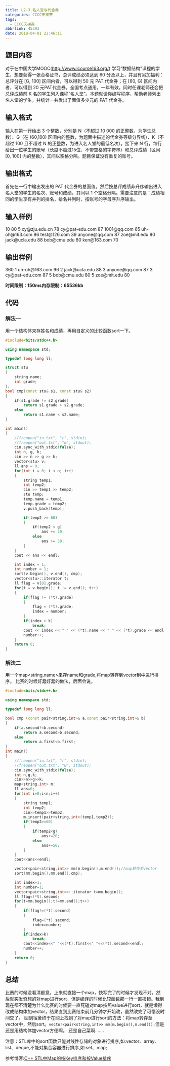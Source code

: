 ```yaml
---
title: L2-3.名人堂与代金券
categories: CCCC天梯赛
tags:
  - CCCC天梯赛
abbrlink: 45393
date: 2018-04-01 22:46:11
---
```

## 题目内容
对于在中国大学MOOC(http://www.icourse163.org/) 学习“数据结构”课程的学生，想要获得一张合格证书，总评成绩必须达到 60 分及以上，并且有另加福利：总评分在 [G, 100] 区间内者，可以得到 50 元 PAT 代金券；在 [60, G) 区间内者，可以得到 20 元PAT代金券。全国考点通用，一年有效。同时任课老师还会把总评成绩前 K 名的学生列入课程“名人堂”。本题就请你编写程序，帮助老师列出名人堂的学生，并统计一共发出了面值多少元的 PAT 代金券。
## 输入格式
输入在第一行给出 3 个整数，分别是 N（不超过 10 000 的正整数，为学生总数）、G（在 (60,100) 区间内的整数，为题面中描述的代金券等级分界线）、K（不超过 100 且不超过 N 的正整数，为进入名人堂的最低名次）。接下来 N 行，每行给出一位学生的账号（长度不超过15位、不带空格的字符串）和总评成绩（区间 [0, 100] 内的整数），其间以空格分隔。题目保证没有重复的账号。 
## 输出格式
首先在一行中输出发出的 PAT 代金券的总面值。然后按总评成绩非升序输出进入名人堂的学生的名次、账号和成绩，其间以 1 个空格分隔。需要注意的是：成绩相同的学生享有并列的排名，排名并列时，按账号的字母序升序输出。
## 输入样例
<div class="note default no-icon"><p>
10 80 5
cy@zju.edu.cn 78
cy@pat-edu.com 87
1001@qq.com 65
uh-oh@163.com 96
test@126.com 39
anyone@qq.com 87
zoe@mit.edu 80
jack@ucla.edu 88
bob@cmu.edu 80
ken@163.com 70
</p></div>

## 输出样例
<div class="note default no-icon"><p>
360
1 uh-oh@163.com 96
2 jack@ucla.edu 88
3 anyone@qq.com 87
3 cy@pat-edu.com 87
5 bob@cmu.edu 80
5 zoe@mit.edu 80
</p></div>

**时间限制：150ms内存限制：65536kb**
## 代码

### 解法一
用一个结构体来存姓名和成绩，再用自定义的比较函数sort一下。
```C++
#include<bits/stdc++.h>

using namespace std;

typedef long long ll;

struct stu
{
    string name;
    int grade;
};
bool cmp(const stu& s1, const stu& s2)
{
    if(s1.grade != s2.grade)
        return s1.grade > s2.grade;
    else
        return s1.name < s2.name;
}

int main()
{
    //freopen("in.txt", "r", stdin);
    //freopen("out.txt", "w", stdout);
    cin.sync_with_stdio(false);
    int n, g, k;
    cin >> n >> g >> k;
    vector<stu> v;
    ll ans = 0;
    for(int i = 0; i < n; i++)
    {
        string temp1;
        int temp2;
        cin >> temp1 >> temp2;
        stu temp;
        temp.name = temp1;
        temp.grade = temp2;
        v.push_back(temp);

        if(temp2 >= 60)
        {
            if(temp2 < g)
                ans += 20;
            else
                ans += 50;
        }
    }
    cout << ans << endl;

    int index = 1;
    int number = 1;
    sort(v.begin(), v.end(), cmp);
    vector<stu>::iterator t;
    ll flag = v[0].grade;
    for(t = v.begin(); t != v.end(); t++)
    {
        if(flag != (*t).grade)
        {
            flag = (*t).grade;
            index = number;
        }
        if(index > k)
            break;
        cout << index << " " << (*t).name << " " << (*t).grade << endl;
        number++;
    }
    return 0;
}
```
### 解法二
用一个map&lt;string,name&gt;来存name和grade,将map转存到vcetor到中进行排序。
比赛的时候好蠢好蠢的做法，后面会说。
```C++
#include<bits/stdc++.h>

using namespace std;

typedef long long ll;

bool cmp (const pair<string,int>& a,const pair<string,int>& b)
{
    if(a.second!=b.second)
        return a.second>b.second;
    else
        return a.first<b.first;
}
int main()
{
    //freopen("in.txt", "r", stdin);
    //freopen("out.txt", "w", stdout);
    cin.sync_with_stdio(false);
    int n,g,k;
    cin>>n>>g>>k;
    map<string,int> m;
    ll ans=0;
    for(int i=0;i<n;i++)
    {
        string temp1;
        int temp2;
        cin>>temp1>>temp2;
        m.insert(pair<string,int>(temp1,temp2));
        if(temp2>=60)
        {
            if(temp2<g)
                ans+=20;
            else
                ans+=50;
        }
    }
    cout<<ans<<endl;

    vector<pair<string,int>> mm(m.begin(),m.end());//map转存至vector
    sort(mm.begin(),mm.end(),cmp);

    int index=1;
    int number=1;
    vector<pair<string,int>>::iterator t=mm.begin();
    ll flag=(*t).second;
    for(t=mm.begin();t!=mm.end();t++)
    {
        if(flag!=(*t).second)
        {
            flag=(*t).second;
            index=number;
        }
        if(index>k)
            break;
        cout<<index<<" "<<(*t).first<<" "<<(*t).second<<endl;
        number++;
    }
    return 0;
}
```
## 总结
比赛的时候没看清题意，上来就直接一个map，快写完了的时候才发现不对，然后就突发奇想的对map进行sort，但是编译的时候比较函数那一行一直报错。我到现在都不清楚为什么比赛的时候要一直死磕对map按照value进行sort，就是懒得改成结构体加vector，结果直到比赛结束前几分钟才开始改，虽然改完了可惜没时间交了。
回到宿舍终于在网上找到了对map进行sort的方法：将map转存至vector中，然后sort。`vector<pair<string,int>> mm(m.begin(),m.end());`但是还是用结构体加vector方便啊。
还是自己菜啊.......
<div class="note warning"><p>
注意：STL库中的sort函数只能对线性存储的对象进行排序,如:vector、array、list、deque,不能对集合容器进行排序,如:set、map;
</p></div>

参考博客:[C++ STL中Map的按Key排序和按Value排序](https://blog.csdn.net/iicy266/article/details/11906189)